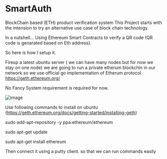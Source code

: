# SmartAuth
BlockChain based (ETH) product verification system
This Project starts with the intension to try an alternative use case of block chain technology.

In a nutshell...
Using Ethereum Smart Contracts to verify a QR code (QR code is genarated based on Eth address).

So here is how I setup it.

Fireup a latest ubuntu server ( we can have many nodes but for now we stay on one node)
we are going to run a private etherum blockchin in our network.so we use official go implementation of Etherum protocol
https://geth.ethereum.org/

No Fancy System requirement is required for now.

![image](https://github.com/Sx3/SmartAuth/assets/3599933/d3ef943e-0c7a-428e-9bdc-596c64850357)

Use following commands to install on ubuntu (https://geth.ethereum.org/docs/getting-started/installing-geth) 

sudo add-apt-repository -y ppa:ethereum/ethereum

sudo apt-get update

sudo apt-get install ethereum

Then connect it using a putty client. so that we can run commands easily






